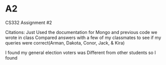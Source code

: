 # A2
CS332 Assignment #2

Citations:
Just Used the documentation for Mongo and previous code we wrote in class Compared answers with a few of my classmates to see if my queries were correct(Arman, Dakota, Conor, Jack, & Kira)

I found my general election voters was Different from other students so I found
